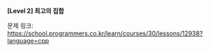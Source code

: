 **[Level 2] 최고의 집합**

문제 링크: https://school.programmers.co.kr/learn/courses/30/lessons/12938?language=cpp
